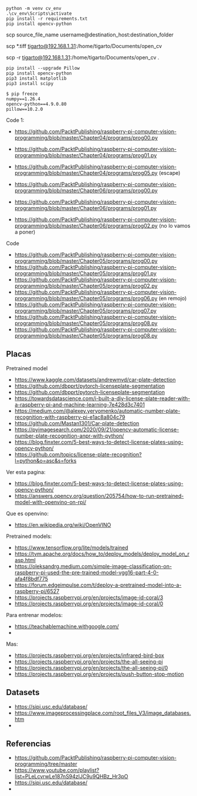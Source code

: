

```
python -m venv cv_env
.\cv_env\Scripts\activate 
pip install -r requirements.txt
pip install opencv-python
```


scp source_file_name username@destination_host:destination_folder

scp *.tiff tigarto@192.168.1.31:/home/tigarto/Documents/open_cv

scp -r tigarto@192.168.1.31:/home/tigarto/Documents/open_cv .


```
pip install --upgrade Pillow
pip install opencv-python
pip3 install matplotlib
pip3 install scipy
```

```
$ pip freeze
numpy==1.26.4
opencv-python==4.9.0.80
pillow==10.2.0
```

Code 1: 
* https://github.com/PacktPublishing/raspberry-pi-computer-vision-programming/blob/master/Chapter04/programs/prog00.py
* https://github.com/PacktPublishing/raspberry-pi-computer-vision-programming/blob/master/Chapter04/programs/prog01.py
* https://github.com/PacktPublishing/raspberry-pi-computer-vision-programming/blob/master/Chapter04/programs/prog05.py (escape)


* https://github.com/PacktPublishing/raspberry-pi-computer-vision-programming/blob/master/Chapter06/programs/prog00.py
* https://github.com/PacktPublishing/raspberry-pi-computer-vision-programming/blob/master/Chapter06/programs/prog01.py
* https://github.com/PacktPublishing/raspberry-pi-computer-vision-programming/blob/master/Chapter06/programs/prog02.py (no lo vamos a poner)




Code 
* https://github.com/PacktPublishing/raspberry-pi-computer-vision-programming/blob/master/Chapter05/programs/prog00.py
* https://github.com/PacktPublishing/raspberry-pi-computer-vision-programming/blob/master/Chapter05/programs/prog01.py
* https://github.com/PacktPublishing/raspberry-pi-computer-vision-programming/blob/master/Chapter05/programs/prog02.py
* https://github.com/PacktPublishing/raspberry-pi-computer-vision-programming/blob/master/Chapter05/programs/prog06.py (en remojo)
* https://github.com/PacktPublishing/raspberry-pi-computer-vision-programming/blob/master/Chapter05/programs/prog07.py
* https://github.com/PacktPublishing/raspberry-pi-computer-vision-programming/blob/master/Chapter05/programs/prog08.py
* https://github.com/PacktPublishing/raspberry-pi-computer-vision-programming/blob/master/Chapter05/programs/prog08.py


## Placas

Pretrained model

* https://www.kaggle.com/datasets/andrewmvd/car-plate-detection
* https://github.com/dbpprt/pytorch-licenseplate-segmentation
* https://github.com/dbpprt/pytorch-licenseplate-segmentation
* https://towardsdatascience.com/i-built-a-diy-license-plate-reader-with-a-raspberry-pi-and-machine-learning-7e428d3c7401
* https://medium.com/@alexey.yeryomenko/automatic-number-plate-recognition-with-raspberry-pi-e1ac8a804c79
* https://github.com/Mastan1301/Car-plate-detection
* https://pyimagesearch.com/2020/09/21/opencv-automatic-license-number-plate-recognition-anpr-with-python/
* https://blog.finxter.com/5-best-ways-to-detect-license-plates-using-opencv-python/
* https://github.com/topics/license-plate-recognition?l=python&o=asc&s=forks


Ver esta pagina: 
* https://blog.finxter.com/5-best-ways-to-detect-license-plates-using-opencv-python/
* https://answers.opencv.org/question/205754/how-to-run-pretrained-model-with-openvino-on-rpi/

Que es openvino:
* https://en.wikipedia.org/wiki/OpenVINO

Pretrained models:
* https://www.tensorflow.org/lite/models/trained
* https://tvm.apache.org/docs/how_to/deploy_models/deploy_model_on_rasp.html
* https://oleksandrg.medium.com/simple-image-classification-on-raspberry-pi-used-the-pre-trained-model-vgg16-part-4-0-afa4f8bdf775
* https://forum.edgeimpulse.com/t/deploy-a-pretrained-model-into-a-raspberry-pi/6527
* https://projects.raspberrypi.org/en/projects/image-id-coral/3
* https://projects.raspberrypi.org/en/projects/image-id-coral/0

Para entrenar modelos:
* https://teachablemachine.withgoogle.com/
* 

Mas:
* https://projects.raspberrypi.org/en/projects/infrared-bird-box
* https://projects.raspberrypi.org/en/projects/the-all-seeing-pi
* https://projects.raspberrypi.org/en/projects/the-all-seeing-pi/0
* https://projects.raspberrypi.org/en/projects/push-button-stop-motion


## Datasets

* https://sipi.usc.edu/database/
* https://www.imageprocessingplace.com/root_files_V3/image_databases.htm
* 

## Referencias

* https://github.com/PacktPublishing/raspberry-pi-computer-vision-programming/tree/master
* https://www.youtube.com/playlist?list=PLeLcvrwLe187nS94zlJC9u9QHBz_Hr3pO
* https://sipi.usc.edu/database/
* 